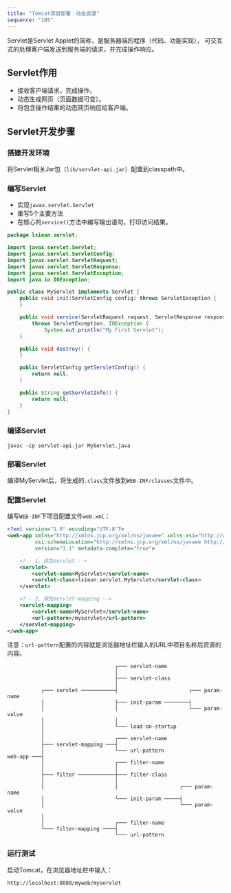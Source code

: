 ```yaml
---
title: "Tomcat项目部署：动态资源"
sequence: "105"
---
```


Servlet是Servlet Applet的简称，是服务器端的程序（代码、功能实现），
可交互式的处理客户端发送到服务端的请求，并完成操作响应。

## Servlet作用

- 接收客户端请求，完成操作。
- 动态生成网页（页面数据可变）。
- 将包含操作结果的动态网页响应给客户端。

## Servlet开发步骤

### 搭建开发环境

将Servlet相关Jar包（`lib/servlet-api.jar`）配置到classpath中。

### 编写Servlet

- 实现`javax.servlet.Servlet`
- 重写5个主要方法
- 在核心的`service()`方法中编写输出语句，打印访问结果。

```java
package lsieun.servlet;

import javax.servlet.Servlet;
import javax.servlet.ServletConfig;
import javax.servlet.ServletRequest;
import javax.servlet.ServletResponse;
import javax.servlet.ServletException;
import java.io.IOException;

public class MyServlet implements Servlet {
    public void init(ServletConfig config) throws ServletException {
    }

    public void service(ServletRequest request, ServletResponse response)
        throws ServletException, IOException {
            System.out.println("My First Servlet");
    }

    public void destroy() {
    }

    public ServletConfig getServletConfig() {
        return null;
    }

    public String getServletInfo() {
        return null;
    }
}
```

### 编译Servlet

```text
javac -cp servlet-api.jar MyServlet.java
```

### 部署Servlet

编译MyServlet后，将生成的`.class`文件放到`WEB-INF/classes`文件中。

### 配置Servlet

编写`WEB-INF`下项目配置文件`web.xml`：

```xml
<?xml version="1.0" encoding="UTF-8"?>
<web-app xmlns="http://xmlns.jcp.org/xml/ns/javaee" xmlns:xsi="http://www.w3.org/2001/XMLSchema-instance"
         xsi:schemaLocation="http://xmlns.jcp.org/xml/ns/javaee http://xmlns.jcp.org/xml/ns/javaee/web-app_3_1.xsd"
         version="3.1" metadata-complete="true">

    <!-- 1、添加servlet -->
    <servlet>
        <servlet-name>MyServlet</servlet-name>
        <servlet-class>lsieun.servlet.MyServlet</servlet-class>
    </servlet>

    <!-- 2、添加servlet-mapping -->
    <servlet-mapping>
        <servlet-name>MyServlet</servlet-name>
        <url-pattern>/myservlet</url-pattern>
    </servlet-mapping>
</web-app>
```

注意：`url-pattern`配置的内容就是浏览器地址栏输入的URL中项目名称后资源的内容。

```text
                                   ┌─── servlet-name
                                   │
                                   ├─── servlet-class
                                   │
           ┌─── servlet ───────────┤                       ┌─── param-name
           │                       ├─── init-param ────────┤
           │                       │                       └─── param-value
           │                       │
           │                       └─── load-on-startup
           │
           │                       ┌─── servlet-name
           ├─── servlet-mapping ───┤
           │                       └─── url-pattern
web-app ───┤
           │                       ┌─── filter-name
           │                       │
           ├─── filter ────────────┼─── filter-class
           │                       │
           │                       │                    ┌─── param-name
           │                       └─── init-param ─────┤
           │                                            └─── param-value
           │
           │                       ┌─── filter-name
           └─── filter-mapping ────┤
                                   └─── url-pattern
```

### 运行测试

启动Tomcat，在浏览器地址栏中输入：

```text
http://localhost:8080/myweb/myservlet
```
